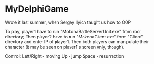 MyDelphiGame
============

Wrote it last summer, when Sergey Ilyich taught us how to OOP

To play, player1 have to run "MokonaBattleServerUnit.exe" from root directory;
Then player2 have to run "MokonaClient.exe" form "Client" directory and enter IP of player1. Then both players can manipulate their character (it may be seen on player1's screen only, though).

Control:
Left/Right - moving
Up - jump
Space - resurrection
